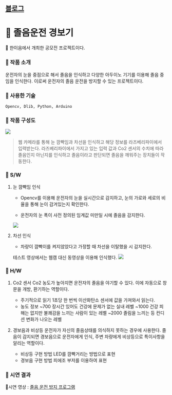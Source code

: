 [블로그](https://velog.io/@soosungp33/%EC%A1%B8%EC%9D%8C-%EC%9A%B4%EC%A0%84-%EA%B2%BD%EB%B3%B4%EA%B8%B0)
---

# 📕 졸음운전 경보기
📢 한이음에서 개최한 공모전 프로젝트이다.
### 📖 작품 소개
운전자의 눈을 중점으로 해서 졸음을 인식하고 다양한 아두이노 기기를 이용해 졸음 중임을 인식한다. 이로써 운전자의 졸음 운전을 방지할 수 있는 프로젝트이다.

### 📖 사용한 기술
`Opencv, Dlib, Python, Arduino`

### 📖 작품 구성도
![](https://images.velog.io/images/soosungp33/post/e37cd738-cf25-4f33-9119-7e746ecbe9c4/%EC%BA%A1%EC%B2%98.PNG)
> 웹 카메라를 통해 눈 깜빡임과 차선을 인식하고 해당 정보를 라즈베리파이에서 입력받는다.
라즈베리파이에서 가지고 있는 입력 값과 Co2 센서의 수치에 따라 졸음인지 아닌지를 인식하고 졸음이라고 판단되면 졸음을 깨워주는 장치들이 작동한다.

### 📖 S/W
1. 눈 깜빡임 인식
	- Opencv를 이용해 운전자의 눈을 실시간으로 감지하고, 눈의 가로와 세로의 비율을 통해 눈이 감겨있는지 확인한다.

	- 운전자의 눈 폭이 사전 정의된 임계값 미만일 시에 졸음을 감지한다.
     
     ![](https://images.velog.io/images/soosungp33/post/0cfb5075-66ab-49f3-ac1e-8f87881f363c/123.PNG)
2. 차선 인식
	- 차량이 깜빡이를 켜지않았다고 가정할 때 차선을 이탈했을 시 감지한다.
     
     테스트 영상에서는 웹캠 대신 동영상을 이용해 인식했다.
     ![](https://images.velog.io/images/soosungp33/post/4b68b9fe-1c13-431a-b7ca-86d8803366c2/456.PNG)
 
### 📖 H/W
1. Co2 센서
	Co2 농도가 높아지면 운전자의 졸음을 야기할 수 있다. 이에 자동으로 창문을 개방, 환기하는 역할이다.
    - 주기적으로 읽기
    1초당 한 번씩 이산화탄소 센서에 값을 가져와서 읽는다.
    - 농도 정보
    ~700 장시간 있어도 건강에 문제가 없는 실내 레벨
    ~1000 건강 피해는 없지만 불쾌감을 느끼는 사람이 있는 레벨
    ~2000 졸림을 느끼는 등 컨디션 변화가 나오는 레벨

2.  경보음과 비상등
	운전자가 자신의 졸음상태를 의식하지 못하는 경우에 사용한다. 졸음이 감지되면 경보음으로 운전자에게 인식, 주변 차량에게 비상등으로 특이사항을 알리는 역할이다.
	- 비상등 구현 방법
    LED를 깜빡거리는 방법으로 표현
    - 경보음 구현 방법
    피에조 부저를 이용하여 표현

### 📖 시연 결과
📌시연 영상 : [졸음 운전 방지 프로그램](https://www.youtube.com/watch?v=9p6819d9-5g)
